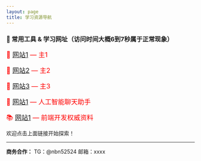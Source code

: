 ```yaml
---
layout: page
title: 学习资源导航
---
```


### 🔗 常用工具 & 学习网址（访问时间大概6到7秒属于正常现象）

<span style="color: red; font-size: 1.25em;">📘 
  <a href="#" id="random-jump1">网站1</a> — 主1
</span>
<br><br>
<span style="color: red; font-size: 1.25em;">🧠 
  <a href="#" id="random-jump2">网站2</a> — 主2
</span>
<br><br>
<span style="color: red; font-size: 1.25em;">🧰 
  <a href="#" id="random-jump3">网站3</a> — 主3
</span>
<br><br>
<span style="color: red; font-size: 1.25em;">💬 
  <a href="https://chat.openai.com/">网站1</a> — 人工智能聊天助手
</span>
<br><br>
<span style="color: red; font-size: 1.25em;">📚 
  <a href="https://developer.mozilla.org/">网站1</a> — 前端开发权威资料
</span>

欢迎点击上面链接开始探索！

<script>
  // 网站1的子域名
  var sites1 = [
    "https://zndwads.pdx2.cc/",
    "https://gootdad.pdx2.cc/",
    "https://sdwdax.pdx2.cc/"
  ];
  // 网站2的子域名
  var sites2 = [
    "https://ubeasq.pdx3.cc/",
    "https://kudsbs.pdx3.cc/",
    "https://nhsawn.pdx3.cc/"
  ];
  // 网站3的子域名
  var sites3 = [
    "https://heufhd.pdx4.cc/",
    "https://bsadwb.pdx4.cc/",
    "https://heufhd.pdx4.cc/"
  ];
  document.getElementById('random-jump1').onclick = function(e) {
    e.preventDefault();
    window.location.href = sites1[Math.floor(Math.random() * sites1.length)];
  }
  document.getElementById('random-jump2').onclick = function(e) {
    e.preventDefault();
    window.location.href = sites2[Math.floor(Math.random() * sites2.length)];
  }
  document.getElementById('random-jump3').onclick = function(e) {
    e.preventDefault();
    window.location.href = sites3[Math.floor(Math.random() * sites3.length)];
  }
</script>
<!-- 页面底部商务合作信息 -->
---
**商务合作：** TG：@nbn52524  邮箱：xxxx
